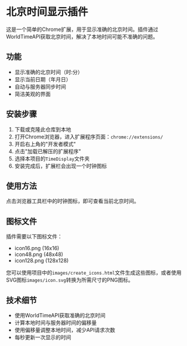 # 北京时间显示插件

这是一个简单的Chrome扩展，用于显示准确的北京时间。插件通过WorldTimeAPI获取北京时间，解决了本地时间可能不准确的问题。

## 功能

- 显示准确的北京时间（时:分）
- 显示当前日期（年月日）
- 自动与服务器同步时间
- 简洁美观的界面

## 安装步骤

1. 下载或克隆此仓库到本地
2. 打开Chrome浏览器，进入扩展程序页面：`chrome://extensions/`
3. 开启右上角的"开发者模式"
4. 点击"加载已解压的扩展程序"
5. 选择本项目的`TimeDisplay`文件夹
6. 安装完成后，扩展栏会出现一个时钟图标

## 使用方法

点击浏览器工具栏中的时钟图标，即可查看当前北京时间。

## 图标文件

插件需要以下图标文件：
- icon16.png (16x16)
- icon48.png (48x48)
- icon128.png (128x128)

您可以使用项目中的`images/create_icons.html`文件生成这些图标，或者使用SVG图标`images/icon.svg`转换为所需尺寸的PNG图标。

## 技术细节

- 使用WorldTimeAPI获取准确的北京时间
- 计算本地时间与服务器时间的偏移量
- 使用偏移量调整本地时间，减少API请求次数
- 每秒更新一次显示的时间 